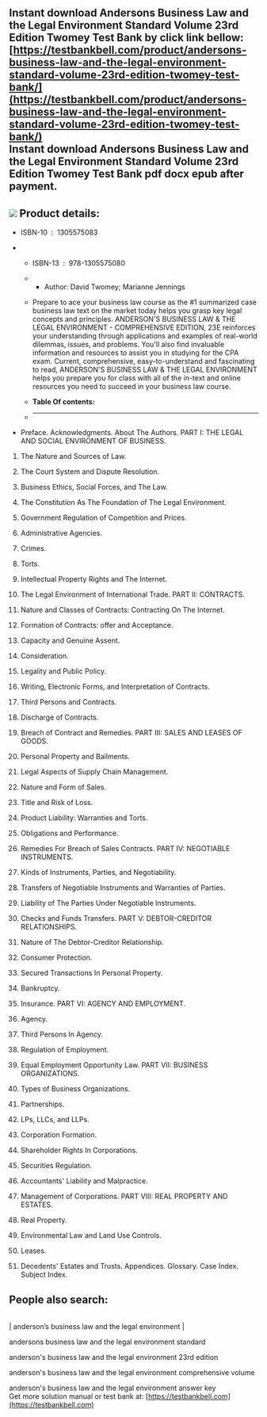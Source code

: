 Instant download **Andersons Business Law and the Legal Environment Standard Volume 23rd Edition Twomey Test Bank** by click link bellow:  
[https://testbankbell.com/product/andersons-business-law-and-the-legal-environment-standard-volume-23rd-edition-twomey-test-bank/](https://testbankbell.com/product/andersons-business-law-and-the-legal-environment-standard-volume-23rd-edition-twomey-test-bank/)  
**Instant download Andersons Business Law and the Legal Environment Standard Volume 23rd Edition Twomey Test Bank pdf docx epub after payment.**
------------------------------------------------------------------------------------------------------------------------------------------------


![](https://testbankbell.com/wp-content/uploads/2023/05/andersons-business-law-legal-environment-standard-volume-23rd-edition-twomey-test-bank.jpg)
**Product details:**
--------------------


* ISBN-10 ‏ : ‎ 1305575083
* * ISBN-13 ‏ : ‎ 978-1305575080
  * * Author: David Twomey; Marianne Jennings
   
  * Prepare to ace your business law course as the #1 summarized case business law text on the market today helps you grasp key legal concepts and principles. ANDERSON'S BUSINESS LAW & THE LEGAL ENVIRONMENT - COMPREHENSIVE EDITION, 23E reinforces your understanding through applications and examples of real-world dilemmas, issues, and problems. You'll also find invaluable information and resources to assist you in studying for the CPA exam. Current, comprehensive, easy-to-understand and fascinating to read, ANDERSON'S BUSINESS LAW & THE LEGAL ENVIRONMENT helps you prepare you for class with all of the in-text and online resources you need to succeed in your business law course.
  * **Table Of contents:**
  * ----------------------
 
* Preface. Acknowledgments. About The Authors. PART I: THE LEGAL AND SOCIAL ENVIRONMENT OF BUSINESS.

1. The Nature and Sources of Law.

2. The Court System and Dispute Resolution.

3. Business Ethics, Social Forces, and The Law.

4. The Constitution As The Foundation of The Legal Environment.

5. Government Regulation of Competition and Prices.

6. Administrative Agencies.

7. Crimes.

8. Torts.

9. Intellectual Property Rights and The Internet.

10. The Legal Environment of International Trade. PART II: CONTRACTS.

11. Nature and Classes of Contracts: Contracting On The Internet.

12. Formation of Contracts: offer and Acceptance.

13. Capacity and Genuine Assent.

14. Consideration.

15. Legality and Public Policy.

16. Writing, Electronic Forms, and Interpretation of Contracts.

17. Third Persons and Contracts.

18. Discharge of Contracts.

19. Breach of Contract and Remedies. PART III: SALES AND LEASES OF GOODS.

20. Personal Property and Bailments.

21. Legal Aspects of Supply Chain Management.

22. Nature and Form of Sales.

23. Title and Risk of Loss.

24. Product Liability: Warranties and Torts.

25. Obligations and Performance.

26. Remedies For Breach of Sales Contracts. PART IV: NEGOTIABLE INSTRUMENTS.

27. Kinds of Instruments, Parties, and Negotiability.

28. Transfers of Negotiable Instruments and Warranties of Parties.

29. Liability of The Parties Under Negotiable Instruments.

30. Checks and Funds Transfers. PART V: DEBTOR-CREDITOR RELATIONSHIPS.

31. Nature of The Debtor-Creditor Relationship.

32. Consumer Protection.

33. Secured Transactions In Personal Property.

34. Bankruptcy.

35. Insurance. PART VI: AGENCY AND EMPLOYMENT.

36. Agency.

37. Third Persons In Agency.

38. Regulation of Employment.

39. Equal Employment Opportunity Law. PART VII: BUSINESS ORGANIZATIONS.

40. Types of Business Organizations.

41. Partnerships.

42. LPs, LLCs, and LLPs.

43. Corporation Formation.

44. Shareholder Rights In Corporations.

45. Securities Regulation.

46. Accountants' Liability and Malpractice.

47. Management of Corporations. PART VIII: REAL PROPERTY AND ESTATES.

48. Real Property.

49. Environmental Law and Land Use Controls.

50. Leases.

51. Decedents' Estates and Trusts. Appendices. Glossary. Case Index. Subject Index.

**People also search:**
-----------------------




|  |
| --- |
| 
anderson’s business law and the legal environment
 |


 andersons business law and the legal environment standard

 anderson's business law and the legal environment 23rd edition

 anderson's business law and the legal environment comprehensive volume

 anderson's business law and the legal environment answer key  
  Get more solution manual or test bank at: [https://testbankbell.com](https://testbankbell.com)
